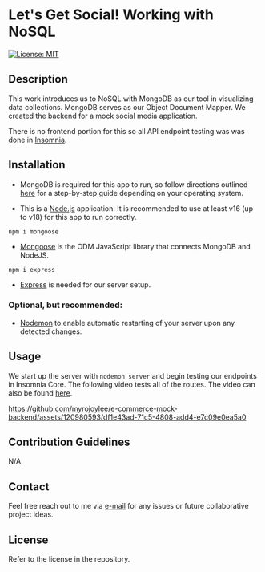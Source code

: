 # Let's Get Social! Working with NoSQL

[![License: MIT](https://img.shields.io/badge/License-MIT-yellow.svg)](https://opensource.org/licenses/MIT)

## Description

This work introduces us to NoSQL with MongoDB as our tool in visualizing data collections. MongoDB serves as our Object Document Mapper. We created the backend for a mock social media application.

There is no frontend portion for this so all API endpoint testing was was done in [Insomnia](https://insomnia.rest/).

## Installation

- MongoDB is required for this app to run, so follow directions outlined [here](https://coding-boot-camp.github.io/full-stack/mongodb/how-to-install-mongodb) for a step-by-step guide depending on your operating system.

- This is a [Node.js](https://nodejs.org/en) application. It is recommended to use at least v16 (up to v18) for this app to run correctly.

`npm i mongoose`

- [Mongoose](https://mongoosejs.com/) is the ODM JavaScript library that connects MongoDB and NodeJS.

`npm i express`

- [Express](https://expressjs.com/) is needed for our server setup.

### Optional, but recommended:

- [Nodemon](https://nodemon.io/) to enable automatic restarting of your server upon any detected changes.

## Usage

We start up the server with `nodemon server` and begin testing our endpoints in Insomnia Core. The following video tests all of the routes. The video can also be found [here](https://drive.google.com/file/d/1PbNuc9WaY8I9nd9N2yDRLAWCANcOKZZR/view?usp=sharing).

https://github.com/myrojoylee/e-commerce-mock-backend/assets/120980593/df1e43ad-71c5-4808-add4-e7c09e0ea5a0

## Contribution Guidelines

N/A

## Contact

Feel free reach out to me via [e-mail](mailto:myro.joy.olida.092282@gmail.com) for any issues or future collaborative project ideas.

## License

Refer to the license in the repository.
